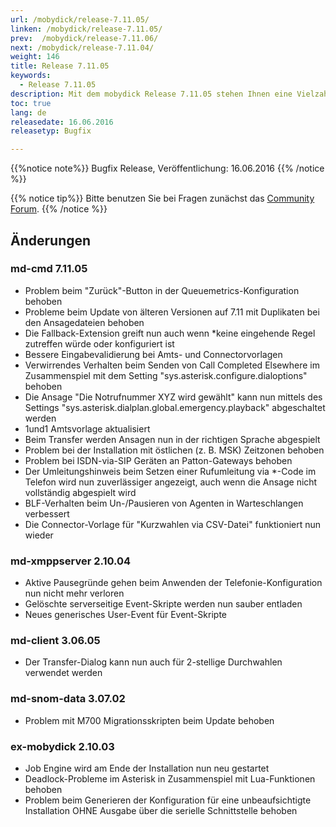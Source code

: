 ```yaml
---
url: /mobydick/release-7.11.05/
linken: /mobydick/release-7.11.05/
prev:  /mobydick/release-7.11.06/
next: /mobydick/release-7.11.04/
weight: 146
title: Release 7.11.05
keywords: 
  - Release 7.11.05
description: Mit dem mobydick Release 7.11.05 stehen Ihnen eine Vielzahl an neuen Funtionen zur Verfügung.
toc: true
lang: de
releasedate: 16.06.2016
releasetyp: Bugfix

---
```


{{%notice note%}}
Bugfix Release, Veröffentlichung: 16.06.2016
{{% /notice %}}

{{% notice tip%}}
Bitte benutzen Sie bei Fragen zunächst das [Community Forum](http://community.pascom.net/forum.php "Zu unserem Forum").
{{% /notice %}}

## Änderungen

### md-cmd 7.11.05

*   Problem beim "Zurück"-Button in der Queuemetrics-Konfiguration behoben
*   Probleme beim Update von älteren Versionen auf 7.11 mit Duplikaten bei den Ansagedateien behoben
*   Die Fallback-Extension greift nun auch wenn *keine eingehende Regel zutreffen würde oder konfiguriert ist
*   Bessere Eingabevalidierung bei Amts- und Connectorvorlagen
*   Verwirrendes Verhalten beim Senden von Call Completed Elsewhere im Zusammenspiel mit dem Setting "sys.asterisk.configure.dialoptions" behoben
*   Die Ansage "Die Notrufnummer XYZ wird gewählt" kann nun mittels des Settings "sys.asterisk.dialplan.global.emergency.playback" abgeschaltet werden
*   1und1 Amtsvorlage aktualisiert
*   Beim Transfer werden Ansagen nun in der richtigen Sprache abgespielt
*   Problem bei der Installation mit östlichen (z. B. MSK) Zeitzonen behoben
*   Problem bei ISDN-via-SIP Geräten an Patton-Gateways behoben
*   Der Umleitungshinweis beim Setzen einer Rufumleitung via *-Code im Telefon wird nun zuverlässiger angezeigt, auch wenn die Ansage nicht vollständig abgespielt wird
*   BLF-Verhalten beim Un-/Pausieren von Agenten in Warteschlangen verbessert
*   Die Connector-Vorlage für "Kurzwahlen via CSV-Datei" funktioniert nun wieder

### md-xmppserver 2.10.04

*   Aktive Pausegründe gehen beim Anwenden der Telefonie-Konfiguration nun nicht mehr verloren
*   Gelöschte serverseitige Event-Skripte werden nun sauber entladen
*   Neues generisches User-Event für Event-Skripte

### md-client 3.06.05

*   Der Transfer-Dialog kann nun auch für 2-stellige Durchwahlen verwendet werden

### md-snom-data 3.07.02

*   Problem mit M700 Migrationsskripten beim Update behoben

### ex-mobydick 2.10.03

*   Job Engine wird am Ende der Installation nun neu gestartet
*   Deadlock-Probleme im Asterisk in Zusammenspiel mit Lua-Funktionen behoben
*   Problem beim Generieren der Konfiguration für eine unbeaufsichtigte Installation OHNE Ausgabe über die serielle Schnittstelle behoben